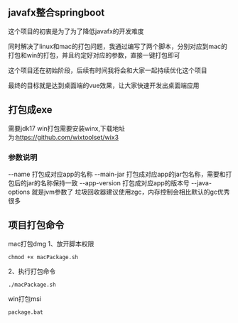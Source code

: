 ## javafx整合springboot
这个项目的初衷是为了为了降低javafx的开发难度

同时解决了linux和mac的打包问题，我通过编写了两个脚本，分别对应到mac的打包和win的打包，并且约定好对应的参数，直接一键打包即可

这个项目还在初始阶段，后续有时间我将会和大家一起持续优化这个项目

最终的目标就是达到桌面端的vue效果，让大家快速开发出桌面端应用

## 打包成exe

需要jdk17
win打包需要安装winx,下载地址为:https://github.com/wixtoolset/wix3

### 参数说明

--name 打包成对应app的名称
--main-jar 打包成对应app的jar包名称，需要和打包后的jar的名称保持一致
--app-version 打包成对应app的版本号
--java-options 就是jvm参数了
垃圾回收器建议使用zgc，内存控制会相比默认的gc优秀很多

## 项目打包命令
mac打包dmg
1、放开脚本权限
```shell
chmod +x macPackage.sh
```
2、执行打包命令
```shell
./macPackage.sh
```
win打包msi
```shell
package.bat
```

